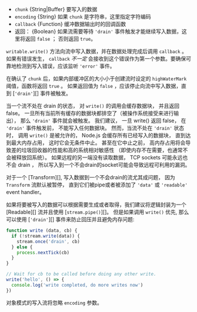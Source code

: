 <!-- YAML
added: v0.9.4
-->

* `chunk` {String|Buffer} 要写入的数据
* `encoding` {String} 如果 `chunk` 是字符串，这里指定字符编码
* `callback` {Function} 缓冲数据输出时的回调函数
* 返回： {Boolean} 如果流需要等待 `'drain'` 事件触发才能继续写入数据，这里将返回 `false` ； 否则返回 `true`。

`writable.write()` 方法向流中写入数据，并在数据处理完成后调用 `callback` 。如果有错误发生， `callback` *不一定* 会接收到这个错误作为第一个参数。要确保可靠地检测到写入错误，应该监听
`'error'` 事件。

在确认了 `chunk` 后，如果内部缓冲区的大小小于创建流时设定的 `highWaterMark` 阈值，函数将返回 `true` 。
如果返回值为 `false` ，应该停止向流中写入数据，直到 [`'drain'`][] 事件被触发。

当一个流不处在 drain 的状态， 对 `write()` 的调用会缓存数据块， 并且返回 false。
一旦所有当前所有缓存的数据块都排空了（被操作系统接受来进行输出）， 那么 `'drain'` 事件就会被触发。
我们建议， 一旦 write() 返回 false， 在 `'drain'` 事件触发前， 不能写入任何数据块。 
然而，当流不处在 `'drain'` 状态时， 调用 `write()` 是被允许的， Node.js 会缓存所有已经写入的数据块， 
直到达到最大内存占用， 这时它会无条件中止。 甚至在它中止之前， 高内存占用将会导致差的垃圾回收器的性能和高的系统相对敏感性
（即使内存不在需要，也通常不会被释放回系统）。 如果远程的另一端没有读取数据， TCP sockets 可能永远也不会 drain ， 
所以写入到一个不会drain的socket可能会导致远程可利用的漏洞。 

对于一个 [Transform][], 写入数据到一个不会drain的流尤其成问题， 因为 `Transform` 流默认被暂停， 直到它们被pipe或者被添加了
 `'data'` 或 `'readable'` event handler。 

如果将要被写入的数据可以根据需要生成或者取得，我们建议将逻辑封装为一个 [Readable][] 流并且使用 
[`stream.pipe()`][]。 但是如果调用 `write()` 优先, 那么可以使用 [`'drain'`][] 事件来防止回压并且避免内存问题:

```js
function write (data, cb) {
  if (!stream.write(data)) {
    stream.once('drain', cb)
  } else {
    process.nextTick(cb)
  }
}

// Wait for cb to be called before doing any other write.
write('hello', () => {
  console.log('write completed, do more writes now')
})
```

对象模式的写入流将忽略 `encoding` 参数。

